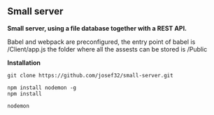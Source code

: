 ## Small server

**Small server, using a file database together with a REST API.**

Babel and webpack are preconfigured, the entry point of babel is /Client/app.js the folder where all the assests can be stored is /Public

**Installation**

```
git clone https://github.com/josef32/small-server.git

npm install nodemon -g
npm install

nodemon
```
